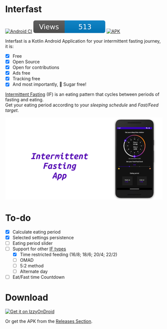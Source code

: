 # Interfast

[![Android CI](https://github.com/Husseinfo/interfast/actions/workflows/android.yml/badge.svg)](https://github.com/Husseinfo/interfast/actions/workflows/android.yml)
[![Image of views-counter](https://github.com/Husseinfo/views-counter/blob/master/svg/565507905/badge.svg)](https://github.com/Husseinfo/views-counter/blob/master/readme/565507905/year.md)
[![APK](https://img.shields.io/badge/Download-APK-red)](https://github.com/Husseinfo/interfast/#Download)

Interfast is a Kotlin Android Application for your intermittent fasting journey, it is:
 - [x] Free
 - [x] Open Source
 - [x] Open for contributions
 - [x] Ads free
 - [x] Tracking free
 - [x] And most importantly, 🧂 Sugar free!

[Intermittent Fasting](https://www.healthline.com/nutrition/intermittent-fasting-guide#methods) (IF)
is an eating pattern that cycles between periods of fasting and eating.  
Get your eating period according to your _sleeping schedule_ and _Fast/Feed target_.

![img.png](img.png)

# To-do

- [x] Calculate eating period
- [X] Selected settings persistence
- [ ] Eating period slider
- [ ] Support for other [IF types](https://en.wikipedia.org/wiki/Intermittent_fasting#Types)
    - [X] Time restricted feeding (16/8; 18/6; 20/4; 22/2)
    - [ ] OMAD
    - [ ] 5:2 method
    - [ ] Alternate day
- [ ] Eat/Fast time Countdown

# Download

[<img src="https://gitlab.com/IzzyOnDroid/repo/-/raw/master/assets/IzzyOnDroid.png"
alt="Get it on IzzyOnDroid"
height="80">](https://apt.izzysoft.de/fdroid/index/apk/io.github.husseinfo.interfast)

Or get the APK from the [Releases Section](https://github.com/Husseinfo/interfast/releases/latest).
